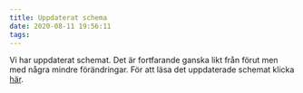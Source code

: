 ```yaml
---
title: Uppdaterat schema
date: 2020-08-11 19:56:11
tags:
---
```


Vi har uppdaterat schemat. Det är fortfarande ganska likt från förut men med några mindre förändringar. För att läsa det uppdaterade schemat klicka [här](/schema).
